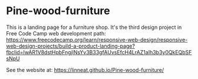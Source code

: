 # Pine-wood-furniture

This is a landing page for a furniture shop. It's the third design project in Free Code Camp web development path:
https://www.freecodecamp.org/learn/responsive-web-design/responsive-web-design-projects/build-a-product-landing-page?fbclid=IwAR1V8dstHpbFngjlNsYv3B33gfAUvsEfcH4LrAZ1aIh3b3y0QkEQbSFsNpU 

See the website at: 
https://linneat.github.io/Pine-wood-furniture/